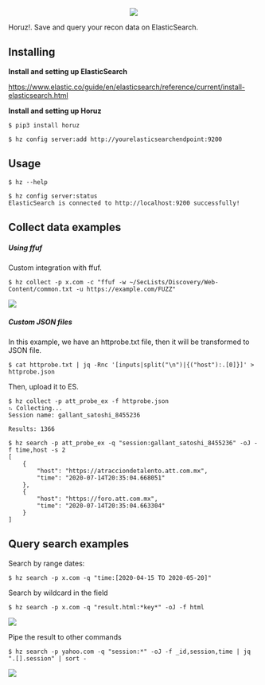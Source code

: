 <p align="center">
  <img src="screenshots/logo-horuz.png"/>
</p>

Horuz!. Save and query your recon data on ElasticSearch.

Installing
----------
**Install and setting up ElasticSearch**

https://www.elastic.co/guide/en/elasticsearch/reference/current/install-elasticsearch.html


**Install and setting up Horuz**

```console
$ pip3 install horuz

$ hz config server:add http://yourelasticsearchendpoint:9200
```

Usage
-----

```console
$ hz --help

$ hz config server:status
ElasticSearch is connected to http://localhost:9200 successfully!
```

Collect data examples
---------------------
##### Using ffuf

Custom integration with ffuf.

```console
$ hz collect -p x.com -c "ffuf -w ~/SecLists/Discovery/Web-Content/common.txt -u https://example.com/FUZZ"
```
![](screenshots/screenshot1.gif)

##### Custom JSON files

In this example, we have an httprobe.txt file, then it will be transformed to JSON file.

```
$ cat httprobe.txt | jq -Rnc '[inputs|split("\n")|{("host"):.[0]}]' > httprobe.json
```

Then, upload it to ES.

```
$ hz collect -p att_probe_ex -f httprobe.json
⠦ Collecting...
Session name: gallant_satoshi_8455236

Results: 1366

$ hz search -p att_probe_ex -q "session:gallant_satoshi_8455236" -oJ -f time,host -s 2
[   
    {   
        "host": "https://atracciondetalento.att.com.mx",
        "time": "2020-07-14T20:35:04.668051"
    },
    {   
        "host": "https://foro.att.com.mx",
        "time": "2020-07-14T20:35:04.663304"
    }
]

```




Query search examples
--------------

Search by range dates:

```console
$ hz search -p x.com -q "time:[2020-04-15 TO 2020-05-20]"
```

Search by wildcard in the field

```console
$ hz search -p x.com -q "result.html:*key*" -oJ -f html
```
![](screenshots/screenshots4.gif)

Pipe the result to other commands

```console
$ hz search -p yahoo.com -q "session:*" -oJ -f _id,session,time | jq ".[].session" | sort -
```
![](screenshots/screenshots6.gif)
